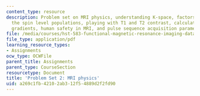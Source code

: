 ```yaml
---
content_type: resource
description: Problem set on MRI physics, understanding K-space, factors that affect
  the spin level populations, playing with T1 and T2 contrast, calculation of imaging
  gradients, human safety in MRI, and pulse sequence acquisition parameters.
file: /media/courses/hst-583-functional-magnetic-resonance-imaging-data-acquisition-and-analysis-fall-2008/a269c1fb42102ab312f54889d2f2fd90_ps2.pdf
file_type: application/pdf
learning_resource_types:
- Assignments
ocw_type: OCWFile
parent_title: Assignments
parent_type: CourseSection
resourcetype: Document
title: 'Problem Set 2: MRI physics'
uid: a269c1fb-4210-2ab3-12f5-4889d2f2fd90
---
```

